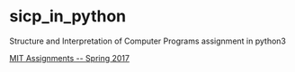 # sicp_in_python
Structure and Interpretation of Computer Programs assignment in python3

[MIT Assignments -- Spring 2017](http://groups.csail.mit.edu/mac/users/gjs/6.945/assignments.html)
